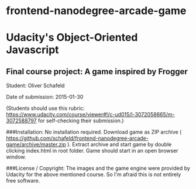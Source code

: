 frontend-nanodegree-arcade-game
===============================

# Udacity's Object-Oriented Javascript

## Final course project: A game inspired by Frogger

Student: Oliver Schafeld

Date of submission: 2015-01-30


(Students should use this rubric: https://www.udacity.com/course/viewer#!/c-ud015/l-3072058665/m-3072588797
for self-checking their submission.)


###Installation:
No installation required.
Download game as ZIP archive ( https://github.com/schafeld/frontend-nanodegree-arcade-game/archive/master.zip ). Extract archive and start game by double clicking index.html in root folder. Game should start in an open browser window.

###License / Copyright:
The images and the game engine were provided by Udacity for the above mentioned course. So I'm afraid this is not entirely free software.